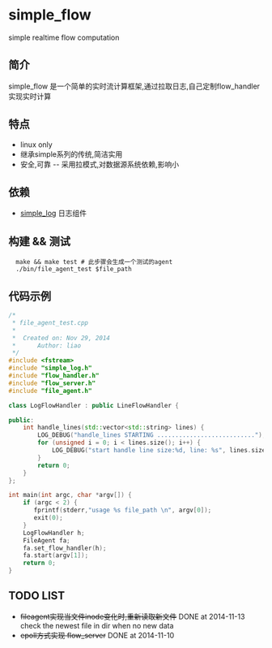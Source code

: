 simple_flow
===========

simple realtime flow computation 

## 简介
simple_flow 是一个简单的实时流计算框架,通过拉取日志,自己定制flow_handler实现实时计算

## 特点
* linux only
* 继承simple系列的传统,简洁实用
* 安全,可靠 -- 采用拉模式,对数据源系统依赖,影响小

## 依赖
 * [simple_log](https://github.com/hongliuliao/simple_log) 日志组件

## 构建 && 测试
```
  make && make test # 此步骤会生成一个测试的agent
  ./bin/file_agent_test $file_path
```

## 代码示例
```c++
/*
 * file_agent_test.cpp
 *
 *  Created on: Nov 29, 2014
 *      Author: liao
 */
#include <fstream>
#include "simple_log.h"
#include "flow_handler.h"
#include "flow_server.h"
#include "file_agent.h"

class LogFlowHandler : public LineFlowHandler {

public:
    int handle_lines(std::vector<std::string> lines) {
        LOG_DEBUG("handle_lines STARTING ...........................");
        for (unsigned i = 0; i < lines.size(); i++) {
            LOG_DEBUG("start handle line size:%d, line: %s", lines.size(), lines[i].c_str());
        }
        return 0;
    }
};

int main(int argc, char *argv[]) {
    if (argc < 2) {
       fprintf(stderr,"usage %s file_path \n", argv[0]);
       exit(0);
    }
    LogFlowHandler h;
    FileAgent fa;
    fa.set_flow_handler(h);
    fa.start(argv[1]);
    return 0;
}


```
## TODO LIST
 * ~~fileagent实现当文件inode变化时,重新读取新文件~~ DONE at 2014-11-13 check the newest file in dir when no new data
 * ~~epoll方式实现 flow_server~~ DONE at 2014-11-10 
